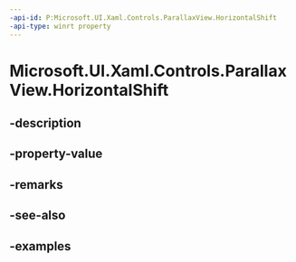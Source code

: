 ```yaml
---
-api-id: P:Microsoft.UI.Xaml.Controls.ParallaxView.HorizontalShift
-api-type: winrt property
---
```


<!-- Property syntax.
public double HorizontalShift { get;  set; }
-->

# Microsoft.UI.Xaml.Controls.ParallaxView.HorizontalShift

## -description

## -property-value

## -remarks

## -see-also

## -examples

